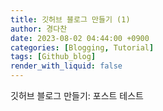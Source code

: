 ```yaml
---
title: 깃허브 블로그 만들기 (1)
author: 경다찬
date: 2023-08-02 04:44:00 +0900
categories: [Blogging, Tutorial]
tags: [Github_blog]
render_with_liquid: false
---
```


깃허브 블로그 만들기: 포스트 테스트